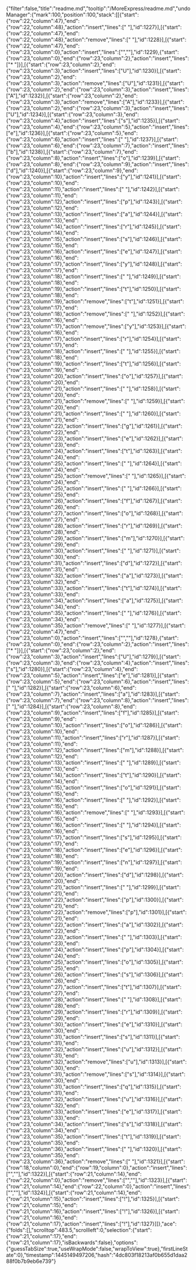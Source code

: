 {"filter":false,"title":"readme.md","tooltip":"/MoreExpress/readme.md","undoManager":{"mark":100,"position":100,"stack":[[{"start":{"row":22,"column":47},"end":{"row":22,"column":48},"action":"insert","lines":[" "],"id":1227}],[{"start":{"row":22,"column":47},"end":{"row":22,"column":48},"action":"remove","lines":[" "],"id":1228}],[{"start":{"row":22,"column":47},"end":{"row":23,"column":0},"action":"insert","lines":["",""],"id":1229},{"start":{"row":23,"column":0},"end":{"row":23,"column":2},"action":"insert","lines":["* "]}],[{"start":{"row":23,"column":2},"end":{"row":23,"column":3},"action":"insert","lines":["U"],"id":1230}],[{"start":{"row":23,"column":2},"end":{"row":23,"column":3},"action":"remove","lines":["U"],"id":1231}],[{"start":{"row":23,"column":2},"end":{"row":23,"column":3},"action":"insert","lines":["A"],"id":1232}],[{"start":{"row":23,"column":2},"end":{"row":23,"column":3},"action":"remove","lines":["A"],"id":1233}],[{"start":{"row":23,"column":2},"end":{"row":23,"column":3},"action":"insert","lines":["U"],"id":1234}],[{"start":{"row":23,"column":3},"end":{"row":23,"column":4},"action":"insert","lines":["s"],"id":1235}],[{"start":{"row":23,"column":4},"end":{"row":23,"column":5},"action":"insert","lines":["e"],"id":1236}],[{"start":{"row":23,"column":5},"end":{"row":23,"column":6},"action":"insert","lines":[" "],"id":1237}],[{"start":{"row":23,"column":6},"end":{"row":23,"column":7},"action":"insert","lines":["b"],"id":1238}],[{"start":{"row":23,"column":7},"end":{"row":23,"column":8},"action":"insert","lines":["o"],"id":1239}],[{"start":{"row":23,"column":8},"end":{"row":23,"column":9},"action":"insert","lines":["d"],"id":1240}],[{"start":{"row":23,"column":9},"end":{"row":23,"column":10},"action":"insert","lines":["y"],"id":1241}],[{"start":{"row":23,"column":10},"end":{"row":23,"column":11},"action":"insert","lines":[" "],"id":1242}],[{"start":{"row":23,"column":11},"end":{"row":23,"column":12},"action":"insert","lines":["p"],"id":1243}],[{"start":{"row":23,"column":12},"end":{"row":23,"column":13},"action":"insert","lines":["a"],"id":1244}],[{"start":{"row":23,"column":13},"end":{"row":23,"column":14},"action":"insert","lines":["r"],"id":1245}],[{"start":{"row":23,"column":14},"end":{"row":23,"column":15},"action":"insert","lines":["s"],"id":1246}],[{"start":{"row":23,"column":15},"end":{"row":23,"column":16},"action":"insert","lines":["e"],"id":1247}],[{"start":{"row":23,"column":16},"end":{"row":23,"column":17},"action":"insert","lines":["y"],"id":1248}],[{"start":{"row":23,"column":17},"end":{"row":23,"column":18},"action":"insert","lines":[" "],"id":1249}],[{"start":{"row":23,"column":18},"end":{"row":23,"column":19},"action":"insert","lines":["t"],"id":1250}],[{"start":{"row":23,"column":18},"end":{"row":23,"column":19},"action":"remove","lines":["t"],"id":1251}],[{"start":{"row":23,"column":17},"end":{"row":23,"column":18},"action":"remove","lines":[" "],"id":1252}],[{"start":{"row":23,"column":16},"end":{"row":23,"column":17},"action":"remove","lines":["y"],"id":1253}],[{"start":{"row":23,"column":16},"end":{"row":23,"column":17},"action":"insert","lines":["r"],"id":1254}],[{"start":{"row":23,"column":17},"end":{"row":23,"column":18},"action":"insert","lines":[" "],"id":1255}],[{"start":{"row":23,"column":18},"end":{"row":23,"column":19},"action":"insert","lines":["t"],"id":1256}],[{"start":{"row":23,"column":19},"end":{"row":23,"column":20},"action":"insert","lines":["o"],"id":1257}],[{"start":{"row":23,"column":20},"end":{"row":23,"column":21},"action":"insert","lines":[" "],"id":1258}],[{"start":{"row":23,"column":20},"end":{"row":23,"column":21},"action":"remove","lines":[" "],"id":1259}],[{"start":{"row":23,"column":20},"end":{"row":23,"column":21},"action":"insert","lines":[" "],"id":1260}],[{"start":{"row":23,"column":21},"end":{"row":23,"column":22},"action":"insert","lines":["g"],"id":1261}],[{"start":{"row":23,"column":22},"end":{"row":23,"column":23},"action":"insert","lines":["e"],"id":1262}],[{"start":{"row":23,"column":23},"end":{"row":23,"column":24},"action":"insert","lines":["t"],"id":1263}],[{"start":{"row":23,"column":24},"end":{"row":23,"column":25},"action":"insert","lines":[" "],"id":1264}],[{"start":{"row":23,"column":24},"end":{"row":23,"column":25},"action":"remove","lines":[" "],"id":1265}],[{"start":{"row":23,"column":24},"end":{"row":23,"column":25},"action":"insert","lines":[" "],"id":1266}],[{"start":{"row":23,"column":25},"end":{"row":23,"column":26},"action":"insert","lines":["f"],"id":1267}],[{"start":{"row":23,"column":26},"end":{"row":23,"column":27},"action":"insert","lines":["o"],"id":1268}],[{"start":{"row":23,"column":27},"end":{"row":23,"column":28},"action":"insert","lines":["r"],"id":1269}],[{"start":{"row":23,"column":28},"end":{"row":23,"column":29},"action":"insert","lines":["m"],"id":1270}],[{"start":{"row":23,"column":29},"end":{"row":23,"column":30},"action":"insert","lines":[" "],"id":1271}],[{"start":{"row":23,"column":30},"end":{"row":23,"column":31},"action":"insert","lines":["d"],"id":1272}],[{"start":{"row":23,"column":31},"end":{"row":23,"column":32},"action":"insert","lines":["a"],"id":1273}],[{"start":{"row":23,"column":32},"end":{"row":23,"column":33},"action":"insert","lines":["t"],"id":1274}],[{"start":{"row":23,"column":33},"end":{"row":23,"column":34},"action":"insert","lines":["a"],"id":1275}],[{"start":{"row":23,"column":34},"end":{"row":23,"column":35},"action":"insert","lines":[" "],"id":1276}],[{"start":{"row":23,"column":34},"end":{"row":23,"column":35},"action":"remove","lines":[" "],"id":1277}],[{"start":{"row":22,"column":47},"end":{"row":23,"column":0},"action":"insert","lines":["",""],"id":1278},{"start":{"row":23,"column":0},"end":{"row":23,"column":2},"action":"insert","lines":["* "]}],[{"start":{"row":23,"column":2},"end":{"row":23,"column":3},"action":"insert","lines":["U"],"id":1279}],[{"start":{"row":23,"column":3},"end":{"row":23,"column":4},"action":"insert","lines":["s"],"id":1280}],[{"start":{"row":23,"column":4},"end":{"row":23,"column":5},"action":"insert","lines":["e"],"id":1281}],[{"start":{"row":23,"column":5},"end":{"row":23,"column":6},"action":"insert","lines":[" "],"id":1282}],[{"start":{"row":23,"column":6},"end":{"row":23,"column":7},"action":"insert","lines":["a"],"id":1283}],[{"start":{"row":23,"column":7},"end":{"row":23,"column":8},"action":"insert","lines":[" "],"id":1284}],[{"start":{"row":23,"column":8},"end":{"row":23,"column":9},"action":"insert","lines":["f"],"id":1285}],[{"start":{"row":23,"column":9},"end":{"row":23,"column":10},"action":"insert","lines":["o"],"id":1286}],[{"start":{"row":23,"column":10},"end":{"row":23,"column":11},"action":"insert","lines":["r"],"id":1287}],[{"start":{"row":23,"column":11},"end":{"row":23,"column":12},"action":"insert","lines":["m"],"id":1288}],[{"start":{"row":23,"column":12},"end":{"row":23,"column":13},"action":"insert","lines":[" "],"id":1289}],[{"start":{"row":23,"column":13},"end":{"row":23,"column":14},"action":"insert","lines":["t"],"id":1290}],[{"start":{"row":23,"column":14},"end":{"row":23,"column":15},"action":"insert","lines":["o"],"id":1291}],[{"start":{"row":23,"column":15},"end":{"row":23,"column":16},"action":"insert","lines":[" "],"id":1292}],[{"start":{"row":23,"column":15},"end":{"row":23,"column":16},"action":"remove","lines":[" "],"id":1293}],[{"start":{"row":23,"column":15},"end":{"row":23,"column":16},"action":"insert","lines":[" "],"id":1294}],[{"start":{"row":23,"column":16},"end":{"row":23,"column":17},"action":"insert","lines":["s"],"id":1295}],[{"start":{"row":23,"column":17},"end":{"row":23,"column":18},"action":"insert","lines":["e"],"id":1296}],[{"start":{"row":23,"column":18},"end":{"row":23,"column":19},"action":"insert","lines":["n"],"id":1297}],[{"start":{"row":23,"column":19},"end":{"row":23,"column":20},"action":"insert","lines":["d"],"id":1298}],[{"start":{"row":23,"column":20},"end":{"row":23,"column":21},"action":"insert","lines":[" "],"id":1299}],[{"start":{"row":23,"column":21},"end":{"row":23,"column":22},"action":"insert","lines":["p"],"id":1300}],[{"start":{"row":23,"column":21},"end":{"row":23,"column":22},"action":"remove","lines":["p"],"id":1301}],[{"start":{"row":23,"column":21},"end":{"row":23,"column":22},"action":"insert","lines":["a"],"id":1302}],[{"start":{"row":23,"column":22},"end":{"row":23,"column":23},"action":"insert","lines":[" "],"id":1303}],[{"start":{"row":23,"column":23},"end":{"row":23,"column":24},"action":"insert","lines":["p"],"id":1304}],[{"start":{"row":23,"column":24},"end":{"row":23,"column":25},"action":"insert","lines":["o"],"id":1305}],[{"start":{"row":23,"column":25},"end":{"row":23,"column":26},"action":"insert","lines":["s"],"id":1306}],[{"start":{"row":23,"column":26},"end":{"row":23,"column":27},"action":"insert","lines":["t"],"id":1307}],[{"start":{"row":23,"column":27},"end":{"row":23,"column":28},"action":"insert","lines":[" "],"id":1308}],[{"start":{"row":23,"column":28},"end":{"row":23,"column":29},"action":"insert","lines":["r"],"id":1309}],[{"start":{"row":23,"column":29},"end":{"row":23,"column":30},"action":"insert","lines":["e"],"id":1310}],[{"start":{"row":23,"column":30},"end":{"row":23,"column":31},"action":"insert","lines":["s"],"id":1311}],[{"start":{"row":23,"column":31},"end":{"row":23,"column":32},"action":"insert","lines":["u"],"id":1312}],[{"start":{"row":23,"column":31},"end":{"row":23,"column":32},"action":"remove","lines":["u"],"id":1313}],[{"start":{"row":23,"column":30},"end":{"row":23,"column":31},"action":"remove","lines":["s"],"id":1314}],[{"start":{"row":23,"column":30},"end":{"row":23,"column":31},"action":"insert","lines":["q"],"id":1315}],[{"start":{"row":23,"column":31},"end":{"row":23,"column":32},"action":"insert","lines":["u"],"id":1316}],[{"start":{"row":23,"column":32},"end":{"row":23,"column":33},"action":"insert","lines":["e"],"id":1317}],[{"start":{"row":23,"column":33},"end":{"row":23,"column":34},"action":"insert","lines":["s"],"id":1318}],[{"start":{"row":23,"column":34},"end":{"row":23,"column":35},"action":"insert","lines":["t"],"id":1319}],[{"start":{"row":23,"column":35},"end":{"row":23,"column":36},"action":"insert","lines":[" "],"id":1320}],[{"start":{"row":23,"column":35},"end":{"row":23,"column":36},"action":"remove","lines":[" "],"id":1321}],[{"start":{"row":18,"column":0},"end":{"row":19,"column":0},"action":"insert","lines":["",""],"id":1322}],[{"start":{"row":21,"column":14},"end":{"row":22,"column":0},"action":"remove","lines":["",""],"id":1323}],[{"start":{"row":21,"column":14},"end":{"row":22,"column":0},"action":"insert","lines":["",""],"id":1324}],[{"start":{"row":21,"column":14},"end":{"row":21,"column":15},"action":"insert","lines":["!"],"id":1325}],[{"start":{"row":21,"column":15},"end":{"row":21,"column":16},"action":"insert","lines":["!"],"id":1326}],[{"start":{"row":21,"column":16},"end":{"row":21,"column":17},"action":"insert","lines":["!"],"id":1327}]]},"ace":{"folds":[],"scrolltop":483.5,"scrollleft":0,"selection":{"start":{"row":21,"column":17},"end":{"row":21,"column":17},"isBackwards":false},"options":{"guessTabSize":true,"useWrapMode":false,"wrapToView":true},"firstLineState":0},"timestamp":1445149497206,"hash":"4dc803f18213af0b655d1daa288f0b7b9eb6e739"}